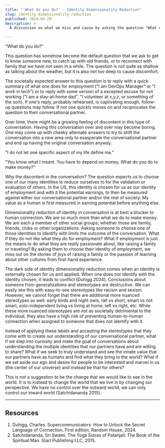```yaml
---
title: "'What do you do?' - Identity Dimensionality Reduction"
slug: identity-dimensionality-reduction
published: 2024-04-29
description: >
  A discussion on what we miss and cause by asking the question "What do you do?"

---
```


"What do you do?"

This question has somehow become the default question that we ask to get to know someone new, to
catch up with old friends, or to reconnect with family that we have not seen in a while. The
question is not quite as shallow as talking about the weather, but it is also not too deep to cause
discomfort. 

The societally expected answer to this question is to reply with a quick summary of what one does
for employment ("I am DevOps Manager" or "I work in tech") or to reply with some version of a
excepted excuse for not working ("I am a stay-at-home dad", "I volunteer at x,y,z, or something of
the sort). If one's reply, probably rehearsed, is captivating enough, follow-up questions may
follow. If not one quickly moves on and reciprocates the question to their conversational partner. 

Over time, there might be a growing feeling of discontent in this type of conversation. Having this
conversation over and over may become boring. One may come up with cheeky alternate answers to try
to shift the conversation into a new area only to exasperate the conversational partner and end up
having the original conversation anyway. 

"I do not let one specific aspect of my life define me."

"You know what I meant. You have to depend on money. What do you do to make money?"

Why the discontent in the conversation? The question expects us to choose one of our many identities
to reduce ourselves to for the validation or evaluation of others. In the US, this identity is
chosen for us as our identity of employment and with it the potential earnings, to then be measured
against either our conversational partner and/or the rest of society. My value as a human is first
measured in earning potential before anything else.

Dimensionality reduction of identity in conversation is at best a blocker to human connection. We
are so much more than what we do to make money. We are each a member of other social groups; whether
those are family, friends, clubs or other organizations. Asking someone to choose one of those
identities to identify with limits the outcome of the conversation. What if they do not like what
they do for employment? What if employment is just the means to do what they are really passionate
about, like raising a family or traveling? By asking them to choose their identity of employment, we
miss out on the stories of joys of raising a family or the passion of learning about other cultures
from first-hand experience.

The dark side of identity dimensionality reduction comes when an identity is externally chosen for
us and applied. When one does not identify with the identity chosen, it leads to conflict (Duhigg
2024). Conclusions about someone from generalizations and stereotypes are destructive. We can easily
see this with easy-to-see stereotypes like racism and sexism. However, we cannot forget that there
are additional more nuanced stereotypes as well: early birds and night owls, tall vs short, smart vs
not smart, solo-independent living vs living at home, left vs right, etc. While these more nuanced
stereotypes are not as societally detrimental to the individual, they also have a high risk of
preventing human-to-human connection when assigned to someone that does not identify with it.

Instead of applying these labels and accepting the stereotypes that they come with to create our
understanding of our conversational partner, what if we step into curiosity and make the goal of
conversations about understanding the multiple identities that our partners have and are willing to
share? What if we seek to truly understand and see the innate value that our partners have as humans
and find what they bring to the world? What if we set aside our ego and desire for people to be
interested and marvel in us (the center of our universe) and instead be that for others?

This is not a suggestion to be the change that we would like to see in the world. It is to instead
to change the world that we live in by changing our perspective. We have no control over the outward
world, we can only control our inward world (Satchidananda 2015). 

---

## Resources

1. Duhigg, Charles. Supercommunicators: How to Unlock the Secret Language of Connection. First edition, Random House, 2024.
2. Satchidananda, Sri Swami. The Yoga Sutras of Patanjali: The Book of the Spiritual Man. Start Publishing LLC, 2015.


